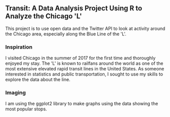 ## Transit:  A Data Analysis Project Using R to Analyze the Chicago 'L'


This project is to use open data and the Twitter API to look at activity around the Chicago area, especially along the Blue Line of the 'L'.

### Inspiration

I visited Chicago in the summer of 2017 for the first time and thoroughly enjoyed my stay. The 'L' is known to railfans around the world as one of the most extensive elevated rapid transit lines in the United States. As someone interested in statistics and public transportation, I sought to use my skills to explore the data about the line.

### Imaging

I am using the ggplot2 library to make graphs using the data showing the most popular stops.

